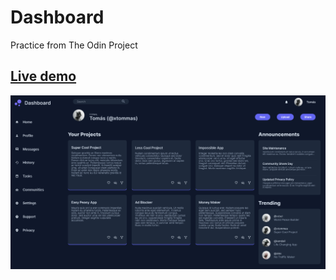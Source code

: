 # Dashboard

Practice from The Odin Project

## [Live demo](https://xtommas.github.io/dashboard-top/)

![dashboard](images/dashboard.png)